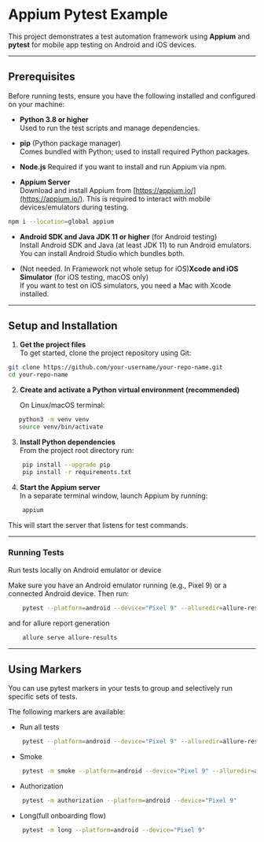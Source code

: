 # Appium Pytest Example

This project demonstrates a test automation framework using **Appium** and **pytest** for mobile app testing on Android and iOS devices.

---

## Prerequisites

Before running tests, ensure you have the following installed and configured on your machine:

- **Python 3.8 or higher**  
  Used to run the test scripts and manage dependencies.

- **pip** (Python package manager)  
  Comes bundled with Python; used to install required Python packages.

- **Node.js** 
  Required if you want to install and run Appium via npm.

- **Appium Server**  
  Download and install Appium from [https://appium.io/](https://appium.io/). This is required to interact with mobile devices/emulators during testing.
```bash
npm i --location=global appium
```

- **Android SDK and Java JDK 11 or higher** (for Android testing)  
  Install Android SDK and Java (at least JDK 11) to run Android emulators. You can install Android Studio which bundles both.

- (Not needed. In Framework not whole setup for iOS)**Xcode and iOS Simulator** (for iOS testing, macOS only)  
  If you want to test on iOS simulators, you need a Mac with Xcode installed.

---

## Setup and Installation

1. **Get the project files**  
   To get started, clone the project repository using Git:

```bash
git clone https://github.com/your-username/your-repo-name.git
cd your-repo-name
```

2. **Create and activate a Python virtual environment (recommended)**

   On Linux/macOS terminal:

```bash
   python3 -m venv venv
   source venv/bin/activate
```
   
3. **Install Python dependencies**  
   From the project root directory run:
    
```bash
    pip install --upgrade pip
    pip install -r requirements.txt
```

4. **Start the Appium server**  
   In a separate terminal window, launch Appium by running:
```bash
    appium
```
This will start the server that listens for test commands.

---
### Running Tests

Run tests locally on Android emulator or device

Make sure you have an Android emulator running (e.g., Pixel 9) or a connected Android device. Then run:

```bash
    pytest --platform=android --device="Pixel 9" --alluredir=allure-results
```

and for allure report generation

```bash
    allure serve allure-results
```

---

## Using Markers

You can use pytest markers in your tests to group and selectively run specific sets of tests.

The following markers are available:

 - Run all tests
```bash
    pytest --platform=android --device="Pixel 9" --alluredir=allure-results
```
 - Smoke
```bash
    pytest -m smoke --platform=android --device="Pixel 9" --alluredir=allure-results
```
 - Authorization
```bash
    pytest -m authorization --platform=android --device="Pixel 9"
```
- Long(full onboarding flow)
```bash
    pytest -m long --platform=android --device="Pixel 9"
```